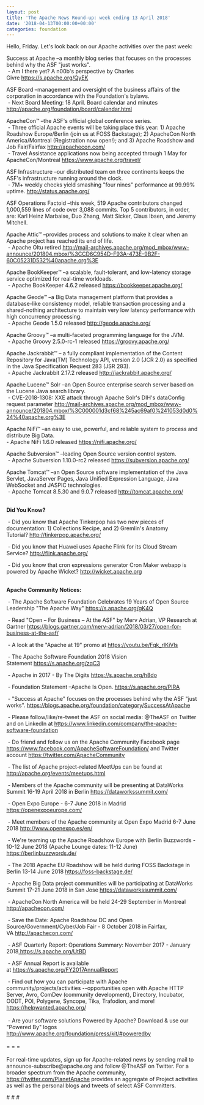 ```yaml
---
layout: post
title: 'The Apache News Round-up: week ending 13 April 2018'
date: '2018-04-13T00:00:00+00:00'
categories: foundation
---
```

<p>Hello, Friday.&nbsp;Let's look back on our Apache activities over the past week:</p> 
  <p>Success at Apache&nbsp;–a monthly blog series that focuses on the processes behind why the ASF &quot;just works&quot;.<br />&nbsp;- Am I there yet? A n00b's perspective by Charles Givre&nbsp;<a href="https://s.apache.org/QyEK">https://s.apache.org/QyEK</a></p> 
  <p>ASF Board –management and oversight of the business affairs of the corporation in accordance with the Foundation's bylaws.<br />&nbsp;- Next Board Meeting: 18 April. Board calendar and minutes <a href="http://apache.org/foundation/board/calendar.html">http://apache.org/foundation/board/calendar.html</a></p> 
  <p>ApacheCon™ –the ASF's official global conference series.<br />&nbsp;- Three official Apache events will be taking place this year: 1) Apache Roadshow Europe/Berlin (join us at FOSS Backstage); 2) ApacheCon North America/Montreal (Registration now open!); and 3) Apache Roadshow and Job Fair/Fairfax&nbsp;<a href="http://apachecon.com/">http://apachecon.com/</a><br />&nbsp;- Travel Assistance applications now being accepted through 1 May for ApacheCon/Montreal&nbsp;<a href="https://www.apache.org/travel/">https://www.apache.org/travel/</a></p> 
  <p>ASF Infrastructure –our distributed team on three continents keeps the ASF's infrastructure running around the clock.<br />&nbsp;- 7M+ weekly checks yield smashing &quot;four nines&quot; performance at 99.99% uptime.&nbsp;<a href="http://status.apache.org/">http://status.apache.org/</a></p> 
  <p>ASF Operations Factoid&nbsp;–this week, 519 Apache contributors changed 1,000,559 lines of code over 3,088 commits. Top 5 contributors, in order, are: Karl Heinz Marbaise, Duo Zhang, Matt Sicker, Claus Ibsen, and Jeremy Mitchell.</p> 
  <p> </p> 
  <p>Apache Attic™ –provides process and solutions to make it clear when an Apache project has reached its end of life.<br />&nbsp;- Apache Oltu retired&nbsp;<a href="http://mail-archives.apache.org/mod_mbox/www-announce/201804.mbox/%3CCD6C954D-F93A-473E-9B2F-60C05231D532%40apache.org%3E">http://mail-archives.apache.org/mod_mbox/www-announce/201804.mbox/%3CCD6C954D-F93A-473E-9B2F-60C05231D532%40apache.org%3E</a></p> 
  <p>Apache BookKeeper™ –a scalable, fault-tolerant, and low-latency storage service optimized for real-time workloads.<br />&nbsp;-&nbsp;Apache BookKeeper 4.6.2 released&nbsp;<a href="https://bookkeeper.apache.org/">https://bookkeeper.apache.org/</a></p> 
  <p>Apache Geode™ –a Big Data management platform that provides a database-like consistency model, reliable transaction processing and a shared-nothing architecture to maintain very low latency performance with high concurrency processing.<br />&nbsp;- Apache Geode 1.5.0 released&nbsp;<a href="http://geode.apache.org/">http://geode.apache.org/</a></p> 
  <p>Apache Groovy™ –a multi-faceted programming language for the JVM.<br />&nbsp;-&nbsp;Apache Groovy 2.5.0-rc-1 released&nbsp;<a href="https://groovy.apache.org/">https://groovy.apache.org/</a></p> 
  <p>Apache Jackrabbit™ – a fully compliant implementation of the Content Repository for Java(TM) Technology API, version 2.0 (JCR 2.0) as specified in the Java Specification Request 283 (JSR 283).<br />&nbsp;- Apache Jackrabbit 2.17.2 released&nbsp;<a href="http://jackrabbit.apache.org/">http://jackrabbit.apache.org/</a></p> 
  <p>Apache Lucene™ Solr –an Open Source enterprise search server based on the Lucene Java search library.<br />&nbsp;- CVE-2018-1308: XXE attack through Apache Solr's DIH's dataConfig request parameter&nbsp;<a href="http://mail-archives.apache.org/mod_mbox/www-announce/201804.mbox/%3C000001d3cf68%245ac69af0%241053d0d0%24%40apache.org%3E">http://mail-archives.apache.org/mod_mbox/www-announce/201804.mbox/%3C000001d3cf68%245ac69af0%241053d0d0%24%40apache.org%3E</a></p> 
  <p>Apache NiFi™ –an easy to use, powerful, and reliable system to process and distribute Big Data.<br />- Apache NiFi 1.6.0 released&nbsp;<a href="https://nifi.apache.org/">https://nifi.apache.org/</a></p> 
  <p>Apache Subversion™ –leading Open Source version control system.<br />&nbsp;- Apache Subversion 1.10.0-rc2 released&nbsp;<a href="https://subversion.apache.org/">https://subversion.apache.org/</a></p> 
  <p><a href="https://subversion.apache.org/"></a>Apache Tomcat™ –an Open Source software implementation of the Java Servlet, JavaServer Pages, Java Unified Expression Language, Java WebSocket and JASPIC technologies.&nbsp;<br />&nbsp;-&nbsp;Apache Tomcat 8.5.30 and 9.0.7 released&nbsp;<a href="http://tomcat.apache.org/">http://tomcat.apache.org/</a><br /><br /></p> 
  <p> </p> 
  <p><strong>Did You Know?</strong></p> 
  <div> 
    <p>&nbsp;- Did you know that Apache Tinkerpop has two new pieces of documentation: 1) Collections Recipe, and 2) Gremlin's Anatomy Tutorial?&nbsp;<a href="http://tinkerpop.apache.org/">http://tinkerpop.apache.org/</a></p> 
    <p>&nbsp;- Did you know that&nbsp;Huawei uses Apache Flink for its Cloud Stream Service?&nbsp;<a href="http://flink.apache.org/">http://flink.apache.org/</a></p> 
    <p>&nbsp;- Did you know that cron expressions generator Cron Maker webapp is powered by Apache Wicket?&nbsp;<a href="http://wicket.apache.org">http://wicket.apache.org</a><br /><br /></p> 
  </div> 
  <div><strong>Apache Community Notices:</strong></div> 
  <p>&nbsp;- The Apache<span style="font-size: 10.8333px;"> </span>Software Foundation Celebrates 19 Years of Open Source Leadership &quot;The Apache Way&quot;&nbsp;<a href="https://s.apache.org/gK4Q">https://s.apache.org/gK4Q</a></p> 
  <p>&nbsp;- Read &quot;Open – For Business – At the ASF&quot; by Merv Adrian, VP Research at Gartner&nbsp;<a href="https://blogs.gartner.com/merv-adrian/2018/03/27/open-for-business-at-the-asf/">https://blogs.gartner.com/merv-adrian/2018/03/27/open-for-business-at-the-asf/</a><br /></p> 
  <p>&nbsp;- A look at the&nbsp;&quot;Apache at 19&quot; promo at&nbsp;<a href="https://youtu.be/Fqk_rlKiVIs">https://youtu.be/Fqk_rlKiVIs</a></p> 
  <p>&nbsp;- The Apache Software Foundation 2018 Vision Statement&nbsp;<a href="https://s.apache.org/zqC3">https://s.apache.org/zqC3</a></p> 
  <p>&nbsp;- Apache in 2017 - By The Digits&nbsp;<a href="https://s.apache.org/h8do">https://s.apache.org/h8do</a></p> 
  <p>&nbsp;- Foundation Statement –Apache Is Open. <a href="https://s.apache.org/PIRA">https://s.apache.org/PIRA</a></p> 
  <div> 
    <p>&nbsp;- &quot;Success at Apache&quot; focuses on the processes behind why the ASF &quot;just works&quot;. <a href="https://blogs.apache.org/foundation/category/SuccessAtApache">https://blogs.apache.org/foundation/category/SuccessAtApache</a></p> 
  </div> 
  <div> 
    <p>&nbsp;- Please follow/like/re-tweet the ASF on social media: @TheASF on Twitter and on LinkedIn at <a href="https://www.linkedin.com/company/the-apache-software-foundation">https://www.linkedin.com/company/the-apache-software-foundation</a></p> 
    <p>&nbsp;- Do friend and follow us on the Apache Community Facebook page <a href="https://www.facebook.com/ApacheSoftwareFoundation/">https://www.facebook.com/ApacheSoftwareFoundation/</a> and Twitter account <a href="https://twitter.com/ApacheCommunity">https://twitter.com/ApacheCommunity</a></p> 
  </div> 
  <div> 
    <p><a href="https://feathercast.apache.org/"></a></p> 
  </div> 
  <div> 
    <p>&nbsp;- The list of Apache project-related MeetUps can be found at <a href="https://twitter.com/ApacheCommunity">http://apache.org/events/meetups.html</a></p> 
    <p>&nbsp;- Members of the Apache community will be presenting at DataWorks Summit 16-19 April 2018 in Berlin&nbsp;<a href="https://dataworkssummit.com/">https://dataworkssummit.com/</a></p> 
    <p>&nbsp;- Open Expo Europe - 6-7 June 2018 in Madrid <a href="https://openexpoeurope.com/">https://openexpoeurope.com/</a></p> 
    <p>&nbsp;- Meet members of the Apache community at Open Expo Madrid 6-7 June 2018&nbsp;<a href="http://www.openexpo.es/en/">http://www.openexpo.es/en/</a></p> 
    <p>&nbsp;- We're teaming up the Apache Roadshow Europe with Berlin Buzzwords - 10-12 June 2018 (Apache Lounge dates: 11-12 June) <a href="https://berlinbuzzwords.de/">https://berlinbuzzwords.de/</a></p> 
    <p>&nbsp;- The 2018 Apache EU Roadshow will be held during FOSS Backstage in Berlin 13-14 June 2018&nbsp;<a href="https://foss-backstage.de/">https://foss-backstage.de/</a></p> 
  </div> 
  <div> 
    <p>&nbsp;- Apache Big Data project communities will be participating at DataWorks Summit 17-21 June 2018 in San Jose <a href="https://dataworkssummit.com/">https://dataworkssummit.com/</a></p> 
    <p>&nbsp;- ApacheCon North America&nbsp;will be held 24-29 September in Montreal <a href="http://apachecon.com/">http://apachecon.com/</a></p> 
    <p>&nbsp;- Save the Date: Apache Roadshow DC and Open Source/Government/Cyber/Job Fair - 8 October 2018 in Fairfax, VA&nbsp;<a href="http://apachecon.com/">http://apachecon.com/</a></p> 
    <p>&nbsp;- ASF Quarterly Report: Operations Summary: November 2017 - January 2018<a href="https://s.apache.org/UtBD">&nbsp;https://s.apache.org/UtBD</a></p> 
  </div> 
  <div> 
    <p>&nbsp;- ASF Annual Report is available at&nbsp;<a href="https://s.apache.org/FY2017AnnualReport">https://s.apache.org/FY2017AnnualReport</a></p> 
  </div> 
  <div>&nbsp;- Find out how you can participate with Apache community/projects/activities --opportunities open with Apache HTTP Server, Avro, ComDev (community development), Directory, Incubator, OODT, POI, Polygene, Syncope, Tika, Trafodion, and more! <a href="https://helpwanted.apache.org/">https://helpwanted.apache.org/</a></div> 
  <div><br /></div> 
  <div>&nbsp;- Are your software solutions Powered by Apache? Download &amp; use our &quot;Powered By&quot; logos <a href="http://www.apache.org/foundation/press/kit/#poweredby">http://www.apache.org/foundation/press/kit/#poweredby</a></div> 
  <div><br /></div> 
  <div>= = =</div> 
  <div><br /></div> 
  <div>For real-time updates, sign up for Apache-related news by sending mail to announce-subscribe@apache.org and follow @TheASF on Twitter. For a broader spectrum from the Apache community, <a href="https://twitter.com/PlanetApache">https://twitter.com/PlanetApache</a> provides an aggregate of Project activities as well as the personal blogs and tweets of select ASF Committers.</div> 
  <p># # #</p>

